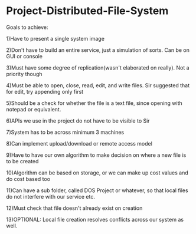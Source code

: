 # Project-Distributed-File-System

Goals to achieve:

1)Have to present a single system image

2)Don't have to build an entire service, just a simulation of sorts. Can be on GUI or console 

3)Must have some degree of replication(wasn't elaborated on really). Not a priority though 

4)Must be able to open, close, read, edit, and write files. Sir suggested that for edit, try appending only first 

5)Should be a check for whether the file is a text file, since opening with notepad or equivalent. 

6)APIs we use in the project do not have to be visible to Sir 

7)System has to be across minimum 3 machines 

8)Can implement upload/download or remote access model 

9)Have to have our own algorithm to make decision on where a new file is to be created

10)Algorithm can be based on storage, or we can make up cost values and do cost based too 

11)Can have a sub folder, called DOS Project or whatever, so that local files do not interfere with our service etc. 

12)Must check that file doesn't already exist on creation 

13)OPTIONAL: Local file creation resolves conflicts across our system as well.
